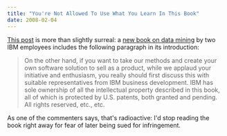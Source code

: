 ```yaml
---
title: "You're Not Allowed To Use What You Learn In This Book"
date: 2008-02-04
---
```

<a href="http://on-ruby.blogspot.com/2008/02/ip-police-line-do-not-cross.html">This post</a> is more than slightly surreal: a <a href="http://www.amazon.com/Mining-Talk-Unlocking-Unstructured-Information/dp/0132339536">new book on data mining</a> by two IBM employees includes the following paragraph in its introduction:
<blockquote>On the other hand, if you want to take our methods and create your own software solution to sell as a product, while we applaud your initiative and enthusiasm, you really should first discuss this with suitable representatives from <span class="caps">IBM</span> business development.  <span class="caps">IBM</span> has sole ownership of all the intellectual property described in this book, all of which is protected by U.S. patents, both granted and pending. All rights reserved, etc., etc.</blockquote>
As one of the commenters says, that's radioactive: I'd stop reading the book right away for fear of later being sued for infringement.
